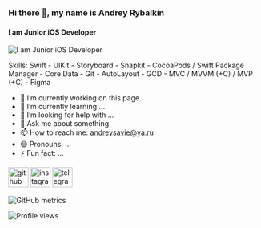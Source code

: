 ### Hi there 👋, my name is Andrey Rybalkin
#### I am Junior iOS Developer
![I am Junior iOS Developer](https://camo.githubusercontent.com/fb9f8045c2a49eec15a7608a6dcac8928a9f92e45bebab3619c9bec17a443c1a/68747470733a2f2f322e62702e626c6f6773706f742e636f6d2f2d45696763415342354b37492f5735373454727a357461492f41414141414141414150452f326967686d464c58576334543679386a6f62595f4c6f4271756930537549364177434c63424741732f73313630302f4b656c6c616e253235324241742532353242576f726b2e676966)


Skills:  Swift - UIKit - Storyboard - Snapkit - CocoaPods / Swift Package Manager - Core Data - Git - AutoLayout - GCD - MVC / MVVM (+C) / MVP (+C) - Figma

- 🔭 I’m currently working on this page. 
- 🌱 I’m currently learning ... 
- 🤔 I’m looking for help with ... 
- 💬 Ask me about something 
- 📫 How to reach me: andreysavie@ya.ru 
- 😄 Pronouns: ... 
- ⚡ Fun fact: ... 


[<img src='https://cdn.jsdelivr.net/npm/simple-icons@3.0.1/icons/github.svg' alt='github' height='40'>](https://github.com/andreysavie)  [<img src='https://cdn.jsdelivr.net/npm/simple-icons@3.0.1/icons/instagram.svg' alt='instagram' height='40'>](https://www.instagram.com/andreysavie/)  [<img src='https://cdn.jsdelivr.net/npm/simple-icons@3.0.1/icons/telegram.svg' alt='telegram' height='40'>](@amdreysavie)  

![GitHub metrics](https://metrics.lecoq.io/andreysavie)  

![Profile views](https://gpvc.arturio.dev/andreysavie)  
